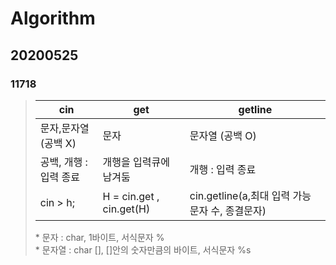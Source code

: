 # Algorithm  
  
## 20200525  
### 11718 
  
> cin | get | getline   
> ----|-----|--------   
> 문자,문자열 (공백 X)| 문자 | 문자열 (공백 O)  
> 공백, 개행 : 입력 종료 | 개행을 입력큐에 남겨둠 | 개행 : 입력 종료  
> cin > h; | H = cin.get , cin.get(H) | cin.getline(a,최대 입력 가능 문자 수, 종결문자)  
>  
> \* 문자 : char, 1바이트, 서식문자 %   
> \* 문자열 : char \[\], \[\]안의 숫자만큼의 바이트, 서식문자 %s   

